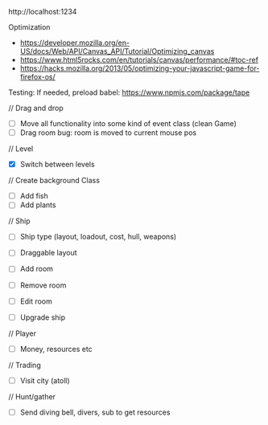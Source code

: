 http://localhost:1234

Optimization
- https://developer.mozilla.org/en-US/docs/Web/API/Canvas_API/Tutorial/Optimizing_canvas
- https://www.html5rocks.com/en/tutorials/canvas/performance/#toc-ref
- https://hacks.mozilla.org/2013/05/optimizing-your-javascript-game-for-firefox-os/

Testing:
If needed, preload babel: https://www.npmjs.com/package/tape

// Drag and drop
- [ ] Move all functionality into some kind of event class (clean Game)
- [ ] Drag room bug: room is moved to current mouse pos

// Level
- [x] Switch between levels

// Create background Class
- [ ] Add fish
- [ ] Add plants

// Ship 
- [ ] Ship type (layout, loadout, cost, hull, weapons)
- [ ] Draggable layout
- [ ] Add room
- [ ] Remove room
- [ ] Edit room

- [ ] Upgrade ship

// Player
- [ ] Money, resources etc

// Trading
- [ ] Visit city (atoll)

// Hunt/gather
- [ ] Send diving bell, divers, sub to get resources